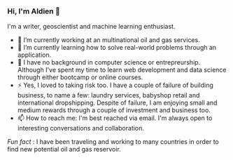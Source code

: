 ### Hi, I'm Aldien 👋

I'm a writer, geoscientist and machine learning enthusiast.

- 🔭 I’m currently working at an multinational oil and gas services.
- 🌱 I’m currently learning how to solve real-world problems through an application. 
- 👯 I have no background in computer science or entrepreurship. Although I've spent my time to learn web development and data science through either bootcamp or online courses. 
- ⚡ Yes, I loved to taking risk too. I have a couple of failure of building business, to name a few: laundry services, babyshop retail and international dropshipping. Despite of failure, I am enjoying small and medium rewards through a couple of investment and business too.   
- 📫 How to reach me: I'm best reached via email. I'm always open to interesting conversations and collaboration.

*Fun fact* : I have been traveling and working to many countries in order to find new potential oil and gas reservoir.
